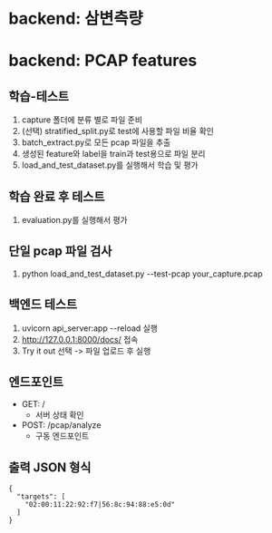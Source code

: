 # backend: 삼변측량

# backend: PCAP features
## 학습-테스트
1. capture 폴더에 분류 별로 파일 준비
2. (선택) stratified_split.py로 test에 사용할 파일 비율 확인
3. batch_extract.py로 모든 pcap 파일을 추출
4. 생성된 feature와 label을 train과 test용으로 파일 분리
5. load_and_test_dataset.py를 실행해서 학습 및 평가

## 학습 완료 후 테스트
1. evaluation.py를 실행해서 평가

## 단일 pcap 파일 검사
1. python load_and_test_dataset.py --test-pcap your_capture.pcap

## 백엔드 테스트
1. uvicorn api_server:app --reload 실행
2. http://127.0.0.1:8000/docs/ 접속
3. Try it out 선택 -> 파일 업로드 후 실행

## 엔드포인트
- GET: /
  - 서버 상태 확인
- POST: /pcap/analyze
  - 구동 엔드포인트

## 출력 JSON 형식
```
{
  "targets": [
    "02:00:11:22:92:f7|56:8c:94:88:e5:0d"
  ]
}
```